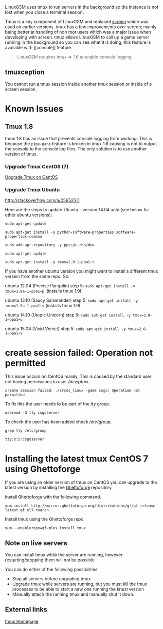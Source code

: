 
LinuxGSM uses tmux to run servers in the background so the instance is not lost when you close a terminal session.

Tmux is a key component of LinuxGSM and replaced [screen] which was used on earlier versions. tmux has a few improvements over screen; mainly being better at handling of non root users which was a major issue when developing with screen. tmux allows LinuxGSM to call up a game server running in the background so you can see what it is doing; this feature is available with [[console]] feature.

> LinuxGSM requires _tmux =\> 1.6_ to enable console logging.

tmuxception
-----------
You cannot run a tmux session inside another tmux session or inside of a screen session.

Known Issues
========

Tmux 1.8
--------
tmux 1.8 has an issue that prevents console logging from working. This is because the `pipe-pane` feature is broken in tmux 1.8 causing is not to output the console to the console log files. The only solution is to use another version of tmux.

### Upgrade Tmux CentOS (7)

[Upgrade Tmux on CentOS](Tmux#installing-the-latest-tmux-from-source-on-centos-7)

### Upgrade Tmux Ubuntu

http://stackoverflow.com/a/25952511

Here are the steps to update Ubuntu - version 14.04 only (see below for other ubuntu versions):

    sudo apt-get update

    sudo apt-get install -y python-software-properties software-properties-common

    sudo add-apt-repository -y ppa:pi-rho/dev

    sudo apt-get update

    sudo apt-get install -y tmux=2.0-1~ppa1~t


If you have another ubuntu version you might want to install a different tmux version from the same repo. So:

ubuntu 12.04 (Precise Pangolin) step 5: `sudo apt-get install -y tmux=1.9a-1~ppa1~p `(installs tmux 1.9)

ubuntu 13.10 (Saucy Salamander) step 5: `sudo apt-get install -y tmux=1.9a-1~ppa1~s` (installs tmux 1.9)

ubuntu 14.10 (Utopic Unicorn) step 5: `sudo apt-get install -y tmux=2.0-1~ppa1~u`

ubuntu 15.04 (Vivid Vervet) step 5: `sudo apt-get install -y tmux=2.0-1~ppa1~v`


create session failed: Operation not permitted
==============================================
This issue occurs on CentOS mainly. This is caused by the standard user not having permissions to user _/dev/ptmx_.
```
create session failed: ./srcds_linux -game csgo: Operation not permitted
```

To fix this the user needs to be part of the _tty_ group.

```
usermod -G tty csgoserver
```
To check the user has been added check _/etc/group_.
```
grep tty /etc/group
```
```
tty:x:5:csgoserver
```
# Installing the latest tmux CentOS 7 using Ghettoforge
If you are using an older version of tmux on CentOS you can upgrade to the latest version by installing the [Ghettoforge](http://ghettoforge.org) repository.

Install Ghettoforge with the following command.
```
yum install http://mirror.ghettoforge.org/distributions/gf/gf-release-latest.gf.el7.noarch
```
Install tmux using the Ghettoforge repo.
```
yum --enablerepo=gf-plus install tmux
```


## Note on live servers

You can install tmux while the server are running, however restarting/stopping them will not be possible

You can do either of the following possibilities

* Stop all servers before upgrading tmux
* Upgrade tmux while servers are running, but you must kill the tmux processes to be able to start a new one running the latest version
* Manually attach the running tmux and manually shut it down.

External links
--------------

[tmux Homepage][]

  [LGSM Console using tmux]: Tmux.PNG‎ "fig:LGSM Console using tmux"
  [screen]: http://en.wikipedia.org/wiki/GNU_Screen
  [tmux Homepage]: https://tmux.github.io/